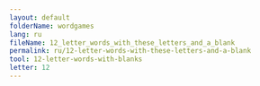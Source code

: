 ```yaml
---
layout: default
folderName: wordgames
lang: ru
fileName: 12_letter_words_with_these_letters_and_a_blank
permalink: ru/12-letter-words-with-these-letters-and-a-blank
tool: 12-letter-words-with-blanks
letter: 12
---
```

